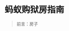 # 蚂蚁购狱房指南

> 前言：房子

<!--stackedit_data:
eyJoaXN0b3J5IjpbMjYxNDczMjM5LDExNjAyODk5OTMsODU2OD
k0MjY5LDIxMzUwMjUwNjMsMTg1NTU1MjA2MF19
-->